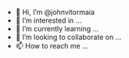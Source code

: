 - 👋 Hi, I’m @johnvitormaia
- 👀 I’m interested in ...
- 🌱 I’m currently learning ...
- 💞️ I’m looking to collaborate on ...
- 📫 How to reach me ...

<!---
johnvitormaia/johnvitormaia is a ✨ special ✨ repository because its `README.md` (this file) appears on your GitHub profile.
You can click the Preview link to take a look at your changes.
--->
